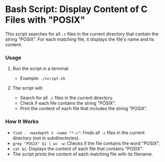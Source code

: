 # Bash Script: Display Content of C Files with "POSIX"

This script searches for all `.c` files in the current directory that contain the string "POSIX". For each matching file, it displays the file's name and its content.

### Usage

1. Run the script in a terminal.
   - Example: `./script.sh`

2. The script will:
   - Search for all `.c` files in the current directory.
   - Check if each file contains the string "POSIX".
   - Print the content of each file that includes the string "POSIX".

### How It Works

- `find . -maxdepth 1 -name "*.c"`: Finds all `.c` files in the current directory (not in subdirectories).
- `grep "POSIX" $i | wc -w`: Checks if the file contains the word "POSIX".
- `cat $i`: Displays the content of each file that contains "POSIX".
- The script prints the content of each matching file with its filename.

